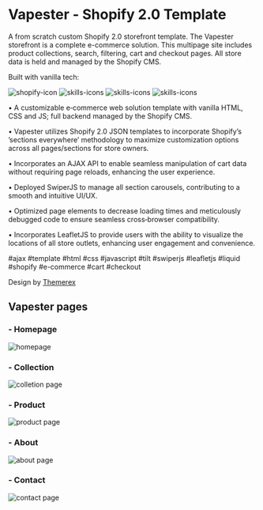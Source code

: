 # Vapester - Shopify 2.0 Template

A from scratch custom Shopify 2.0 storefront template. The Vapester storefront is a complete e-commerce solution. This multipage site includes product collections, search, filtering, cart and checkout pages. All store data is held and managed by the Shopify CMS.

Built with vanilla tech:

<img src="./assets/icon-shopify.svg" alt="shopify-icon"> <img src="https://skillicons.dev/icons?i=html" alt="skills-icons"/> <img src="https://skillicons.dev/icons?i=css" alt="skills-icons"/> <img src="https://skillicons.dev/icons?i=js" alt="skills-icons"/>

• A customizable e‑commerce web solution template with vanilla HTML, CSS and JS; full backend managed by the Shopify CMS.

• Vapester utilizes Shopify 2.0 JSON templates to incorporate Shopify’s ’sections everywhere’ methodology to maximize customization options across all
pages/sections for store owners.

• Incorporates an AJAX API to enable seamless manipulation of cart data without requiring page reloads, enhancing the user experience.

• Deployed SwiperJS to manage all section carousels, contributing to a smooth and intuitive UI/UX.

• Optimized page elements to decrease loading times and meticulously debugged code to ensure seamless cross‑browser compatibility.

• Incorporates LeafletJS to provide users with the ability to visualize the locations of all store outlets, enhancing user engagement and
convenience.


#ajax #template #html #css #javascript #tilt #swiperjs #leafletjs #liquid #shopify #e-commerce #cart #checkout


Design by [Themerex](https://themerex.net/)

## Vapester pages 

### - Homepage

<img src="./assets/VapeSterHome.jpg" alt="homepage">


### - Collection 

<img src="./assets/VapeSterCollection.jpg" alt="colletion page">


### - Product 

<img src="./assets/VapeSterProduct.jpg" alt="product page">


### - About 

<img src="./assets/VapeSterAbout.jpg" alt="about page">


### - Contact

<img src="./assets/VapeSterContact.jpg" alt="contact page">


